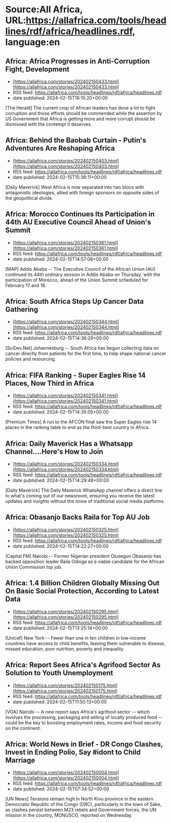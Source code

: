 # Source:All Africa, URL:https://allafrica.com/tools/headlines/rdf/africa/headlines.rdf, language:en

## Africa: Africa Progresses in Anti-Corruption Fight, Development
 - [https://allafrica.com/stories/202402150433.html](https://allafrica.com/stories/202402150433.html)
 - RSS feed: https://allafrica.com/tools/headlines/rdf/africa/headlines.rdf
 - date published: 2024-02-15T16:15:20+00:00

[The Herald] The current crop of African leaders has done a lot to fight corruption and those efforts should be commended while the assertion by US Government that Africa is getting more and more corrupt should be dismissed with the contempt it deserves.

## Africa: Behind the Baobab Curtain - Putin's Adventures Are Reshaping Africa
 - [https://allafrica.com/stories/202402150403.html](https://allafrica.com/stories/202402150403.html)
 - RSS feed: https://allafrica.com/tools/headlines/rdf/africa/headlines.rdf
 - date published: 2024-02-15T15:36:11+00:00

[Daily Maverick] West Africa is now separated into two blocs with antagonistic ideologies, allied with foreign sponsors on opposite sides of the geopolitical divide.

## Africa: Morocco Continues Its Participation in 44th AU Executive Council Ahead of Union's Summit
 - [https://allafrica.com/stories/202402150361.html](https://allafrica.com/stories/202402150361.html)
 - RSS feed: https://allafrica.com/tools/headlines/rdf/africa/headlines.rdf
 - date published: 2024-02-15T14:57:08+00:00

[MAP] Addis Ababa -- The Executive Council of the African Union (AU) continued its 44th ordinary session in Addis Ababa on Thursday, with the participation of Morocco, ahead of the Union Summit scheduled for February 17 and 18.

## Africa: South Africa Steps Up Cancer Data Gathering
 - [https://allafrica.com/stories/202402150344.html](https://allafrica.com/stories/202402150344.html)
 - RSS feed: https://allafrica.com/tools/headlines/rdf/africa/headlines.rdf
 - date published: 2024-02-15T14:36:29+00:00

[SciDev.Net] Johannesburg -- South Africa has begun collecting data on cancer directly from patients for the first time, to help shape national cancer policies and resourcing.

## Africa: FIFA Ranking - Super Eagles Rise 14 Places, Now Third in Africa
 - [https://allafrica.com/stories/202402150341.html](https://allafrica.com/stories/202402150341.html)
 - RSS feed: https://allafrica.com/tools/headlines/rdf/africa/headlines.rdf
 - date published: 2024-02-15T14:35:05+00:00

[Premium Times] A run to the AFCON final saw the Super Eagles rise 14 places in the ranking table to end as the third-best country in Africa.

## Africa: Daily Maverick Has a Whatsapp Channel....Here's How to Join
 - [https://allafrica.com/stories/202402150334.html](https://allafrica.com/stories/202402150334.html)
 - RSS feed: https://allafrica.com/tools/headlines/rdf/africa/headlines.rdf
 - date published: 2024-02-15T14:29:48+00:00

[Daily Maverick] The Daily Maverick WhatsApp channel offers a direct line to what's coming out of our newsroom, ensuring you receive the latest updates and insights without the noise of traditional social media platforms.

## Africa: Obasanjo Backs Raila for Top AU Job
 - [https://allafrica.com/stories/202402150325.html](https://allafrica.com/stories/202402150325.html)
 - RSS feed: https://allafrica.com/tools/headlines/rdf/africa/headlines.rdf
 - date published: 2024-02-15T14:22:27+00:00

[Capital FM] Nairobi -- Former Nigerian president Olusegun Obasanjo has backed opposition leader Raila Odinga as a viable candidate for the African Union Commission top job.

## Africa: 1.4 Billion Children Globally Missing Out On Basic Social Protection, According to Latest Data
 - [https://allafrica.com/stories/202402150295.html](https://allafrica.com/stories/202402150295.html)
 - RSS feed: https://allafrica.com/tools/headlines/rdf/africa/headlines.rdf
 - date published: 2024-02-15T13:25:14+00:00

[Unicef] New York -- Fewer than one in ten children in low-income countries have access to child benefits, leaving them vulnerable to disease, missed education, poor nutrition, poverty and inequality

## Africa: Report Sees Africa's Agrifood Sector As Solution to Youth Unemployment
 - [https://allafrica.com/stories/202402150175.html](https://allafrica.com/stories/202402150175.html)
 - RSS feed: https://allafrica.com/tools/headlines/rdf/africa/headlines.rdf
 - date published: 2024-02-15T11:50:13+00:00

[VOA] Nairobi -- A new report says Africa's agrifood sector -- which involves the processing, packaging and selling of locally produced food -- could be the key to boosting employment rates, income and food security on the continent.

## Africa: World News in Brief - DR Congo Clashes, Invest in Ending Polio, Say #idont to Child Marriage
 - [https://allafrica.com/stories/202402150004.html](https://allafrica.com/stories/202402150004.html)
 - RSS feed: https://allafrica.com/tools/headlines/rdf/africa/headlines.rdf
 - date published: 2024-02-15T07:34:52+00:00

[UN News] Tensions remain high in North Kivu province in the eastern Democratic Republic of the Congo (DRC), particularly in the town of Sake, as clashes persist between M23 rebels and Government forces, the UN mission in the country, MONUSCO, reported on Wednesday.

